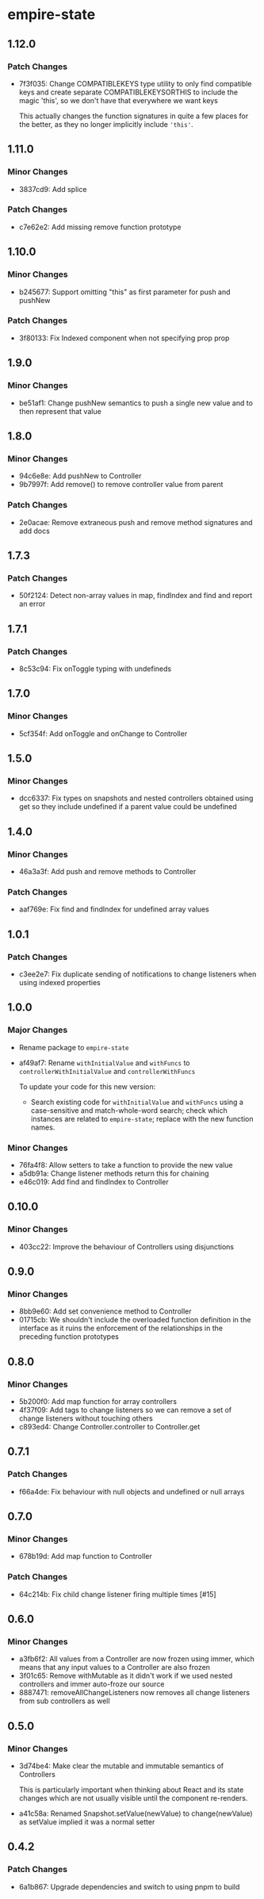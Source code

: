# empire-state

## 1.12.0

### Patch Changes

- 7f3f035: Change COMPATIBLEKEYS type utility to only find compatible keys and create separate COMPATIBLEKEYSORTHIS to include the magic 'this', so we don't have that everywhere we want keys

  This actually changes the function signatures in quite a few places for the better, as they no longer implicitly include `'this'`.

## 1.11.0

### Minor Changes

- 3837cd9: Add splice

### Patch Changes

- c7e62e2: Add missing remove function prototype

## 1.10.0

### Minor Changes

- b245677: Support omitting "this" as first parameter for push and pushNew

### Patch Changes

- 3f80133: Fix Indexed component when not specifying prop prop

## 1.9.0

### Minor Changes

- be51af1: Change pushNew semantics to push a single new value and to then represent that value

## 1.8.0

### Minor Changes

- 94c6e8e: Add pushNew to Controller
- 9b7997f: Add remove() to remove controller value from parent

### Patch Changes

- 2e0acae: Remove extraneous push and remove method signatures and add docs

## 1.7.3

### Patch Changes

- 50f2124: Detect non-array values in map, findIndex and find and report an error

## 1.7.1

### Patch Changes

- 8c53c94: Fix onToggle typing with undefineds

## 1.7.0

### Minor Changes

- 5cf354f: Add onToggle and onChange to Controller

## 1.5.0

### Minor Changes

- dcc6337: Fix types on snapshots and nested controllers obtained using get so they include undefined if a parent value could be undefined

## 1.4.0

### Minor Changes

- 46a3a3f: Add push and remove methods to Controller

### Patch Changes

- aaf769e: Fix find and findIndex for undefined array values

## 1.0.1

### Patch Changes

- c3ee2e7: Fix duplicate sending of notifications to change listeners when using indexed properties

## 1.0.0

### Major Changes

- Rename package to `empire-state`

- af49af7: Rename `withInitialValue` and `withFuncs` to `controllerWithInitialValue` and `controllerWithFuncs`

  To update your code for this new version:

  - Search existing code for `withInitialValue` and `withFuncs` using a case-sensitive and match-whole-word search; check which instances are related
    to `empire-state`; replace with the new function names.

### Minor Changes

- 76fa4f8: Allow setters to take a function to provide the new value
- a5db91a: Change listener methods return this for chaining
- e46c019: Add find and findIndex to Controller

## 0.10.0

### Minor Changes

- 403cc22: Improve the behaviour of Controllers using disjunctions

## 0.9.0

### Minor Changes

- 8bb9e60: Add set convenience method to Controller
- 01715cb: We shouldn't include the overloaded function definition in the interface as it ruins the enforcement of the relationships in the preceding function prototypes

## 0.8.0

### Minor Changes

- 5b200f0: Add map function for array controllers
- 4f37f09: Add tags to change listeners so we can remove a set of change listeners without touching others
- c893ed4: Change Controller.controller to Controller.get

## 0.7.1

### Patch Changes

- f66a4de: Fix behaviour with null objects and undefined or null arrays

## 0.7.0

### Minor Changes

- 678b19d: Add map function to Controller

### Patch Changes

- 64c214b: Fix child change listener firing multiple times [#15]

## 0.6.0

### Minor Changes

- a3fb6f2: All values from a Controller are now frozen using immer, which means that any input values to a Controller are also frozen
- 3f01c65: Remove withMutable as it didn't work if we used nested controllers and immer auto-froze our source
- 8887471: removeAllChangeListeners now removes all change listeners from sub controllers as well

## 0.5.0

### Minor Changes

- 3d74be4: Make clear the mutable and immutable semantics of Controllers

  This is particularly important when thinking about React and its state changes which
  are not usually visible until the component re-renders.

- a41c58a: Renamed Snapshot.setValue(newValue) to change(newValue) as setValue implied it was a normal setter

## 0.4.2

### Patch Changes

- 6a1b867: Upgrade dependencies and switch to using pnpm to build

